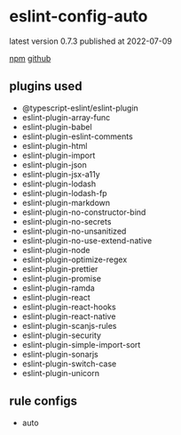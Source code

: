 # eslint-config-auto

latest version 0.7.3 published at 2022-07-09

[npm](https://www.npmjs.com/package/eslint-config-auto)
[github](https://github.com/davidjbradshaw/eslint-config-auto)

## plugins used

- @typescript-eslint/eslint-plugin
- eslint-plugin-array-func
- eslint-plugin-babel
- eslint-plugin-eslint-comments
- eslint-plugin-html
- eslint-plugin-import
- eslint-plugin-json
- eslint-plugin-jsx-a11y
- eslint-plugin-lodash
- eslint-plugin-lodash-fp
- eslint-plugin-markdown
- eslint-plugin-no-constructor-bind
- eslint-plugin-no-secrets
- eslint-plugin-no-unsanitized
- eslint-plugin-no-use-extend-native
- eslint-plugin-node
- eslint-plugin-optimize-regex
- eslint-plugin-prettier
- eslint-plugin-promise
- eslint-plugin-ramda
- eslint-plugin-react
- eslint-plugin-react-hooks
- eslint-plugin-react-native
- eslint-plugin-scanjs-rules
- eslint-plugin-security
- eslint-plugin-simple-import-sort
- eslint-plugin-sonarjs
- eslint-plugin-switch-case
- eslint-plugin-unicorn

## rule configs

- auto
